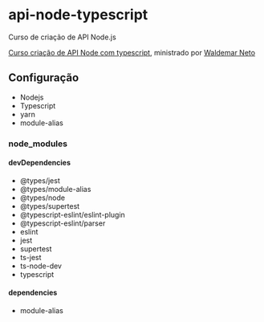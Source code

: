 # api-node-typescript
Curso de criação de API Node.js

[Curso criação de API Node com typescript](https://www.nodejs-typescript-api.com/curso-gratis/), ministrado por [Waldemar Neto](https://www.youtube.com/user/waldemaneto)

## Configuração

- Nodejs
- Typescript
- yarn
- module-alias

### node_modules

#### devDependencies

- @types/jest
- @types/module-alias
- @types/node
- @types/supertest
- @typescript-eslint/eslint-plugin
- @typescript-eslint/parser
- eslint
- jest
- supertest
- ts-jest
- ts-node-dev
- typescript

#### dependencies
- module-alias
